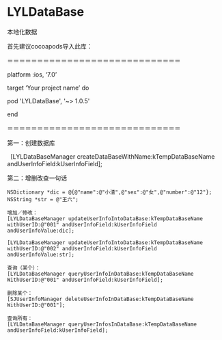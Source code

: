 # LYLDataBase
本地化数据


首先建议cocoapods导入此库：


＝＝＝＝＝＝＝＝＝＝＝＝＝＝＝＝＝＝＝＝＝＝＝＝＝＝＝＝＝


platform :ios, ‘7.0’

target ‘Your project name’ do

  pod 'LYLDataBase', '~> 1.0.5'

end


＝＝＝＝＝＝＝＝＝＝＝＝＝＝＝＝＝＝＝＝＝＝＝＝＝＝＝＝＝

第一：创建数据库

    [LYLDataBaseManager createDataBaseWithName:kTempDataBaseName andUserInfoField:kUserInfoField];

第二：增删改查一句话

    NSDictionary *dic = @{@"name":@"小渣",@"sex":@"女",@"number":@"12"};
    NSString *str = @"王六";
    
    增加／修改：
    [LYLDataBaseManager updateUserInfoIntoDataBase:kTempDataBaseName withUserID:@"001" andUserInfoField:kUserInfoField andUserInfoValue:dic];

    [LYLDataBaseManager updateUserInfoIntoDataBase:kTempDataBaseName withUserID:@"002" andUserInfoField:kUserInfoField andUserInfoValue:str];
    
    查询（某个）：
    [LYLDataBaseManager queryUserInfoInDataBase:kTempDataBaseName WithUserID:@"001" andUserInfoField:kUserInfoField];
    
    删除某个：
    [SJUserInfoManager deleteUserInfoInDataBase:kTempDataBaseName WithUserID:@"001"];
    
    查询所有：
    [LYLDataBaseManager queryUserInfosInDataBase:kTempDataBaseName andUserInfoField:kUserInfoField];
